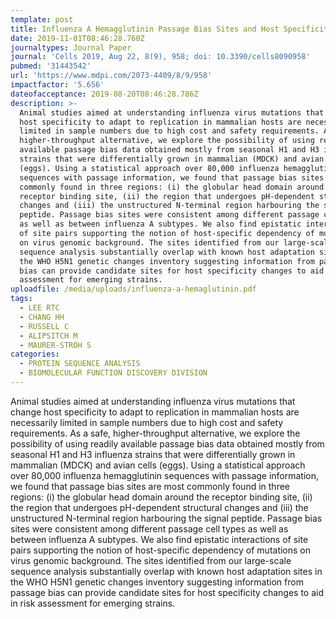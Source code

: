 ```yaml
---
template: post
title: Influenza A Hemagglutinin Passage Bias Sites and Host Specificity Mutations
date: 2019-11-01T08:46:28.760Z
journaltypes: Journal Paper
journal: 'Cells 2019, Aug 22, 8(9), 958; doi: 10.3390/cells8090958'
pubmed: '31443542'
url: 'https://www.mdpi.com/2073-4409/8/9/958'
impactfactor: '5.656'
dateofacceptance: 2019-08-20T08:46:28.786Z
description: >-
  Animal studies aimed at understanding influenza virus mutations that change
  host specificity to adapt to replication in mammalian hosts are necessarily
  limited in sample numbers due to high cost and safety requirements. As a safe,
  higher-throughput alternative, we explore the possibility of using readily
  available passage bias data obtained mostly from seasonal H1 and H3 influenza
  strains that were differentially grown in mammalian (MDCK) and avian cells
  (eggs). Using a statistical approach over 80,000 influenza hemagglutinin
  sequences with passage information, we found that passage bias sites are most
  commonly found in three regions: (i) the globular head domain around the
  receptor binding site, (ii) the region that undergoes pH-dependent structural
  changes and (iii) the unstructured N-terminal region harbouring the signal
  peptide. Passage bias sites were consistent among different passage cell types
  as well as between influenza A subtypes. We also find epistatic interactions
  of site pairs supporting the notion of host-specific dependency of mutations
  on virus genomic background. The sites identified from our large-scale
  sequence analysis substantially overlap with known host adaptation sites in
  the WHO H5N1 genetic changes inventory suggesting information from passage
  bias can provide candidate sites for host specificity changes to aid in risk
  assessment for emerging strains.
uploadfile: /media/uploads/influenza-a-hemaglutinin.pdf
tags:
  - LEE RTC
  - CHANG HH
  - RUSSELL C
  - ALIPSITCH M
  - MAURER-STROH S
categories:
  - PROTEIN SEQUENCE ANALYSIS
  - BIOMOLECULAR FUNCTION DISCOVERY DIVISION
---
```

Animal studies aimed at understanding influenza virus mutations that change host specificity to adapt to replication in mammalian hosts are necessarily limited in sample numbers due to high cost and safety requirements. As a safe, higher-throughput alternative, we explore the possibility of using readily available passage bias data obtained mostly from seasonal H1 and H3 influenza strains that were differentially grown in mammalian (MDCK) and avian cells (eggs). Using a statistical approach over 80,000 influenza hemagglutinin sequences with passage information, we found that passage bias sites are most commonly found in three regions: (i) the globular head domain around the receptor binding site, (ii) the region that undergoes pH-dependent structural changes and (iii) the unstructured N-terminal region harbouring the signal peptide. Passage bias sites were consistent among different passage cell types as well as between influenza A subtypes. We also find epistatic interactions of site pairs supporting the notion of host-specific dependency of mutations on virus genomic background. The sites identified from our large-scale sequence analysis substantially overlap with known host adaptation sites in the WHO H5N1 genetic changes inventory suggesting information from passage bias can provide candidate sites for host specificity changes to aid in risk assessment for emerging strains.
